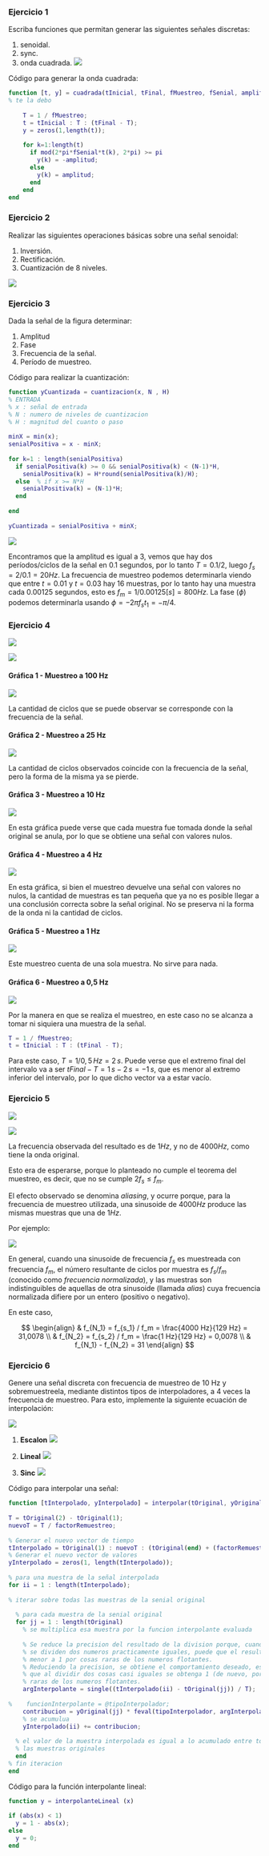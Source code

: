 ### Ejercicio 1

Escriba funciones que permitan generar las siguientes señales discretas:
1. senoidal.
2. sync.
3. onda cuadrada.
 ![](ccTO7IH.png)

Código para generar la onda cuadrada:

```matlab
function [t, y] = cuadrada(tInicial, tFinal, fMuestreo, fSenial, amplitud, angFase)
% te la debo
    
    T = 1 / fMuestreo;
    t = tInicial : T : (tFinal - T);
    y = zeros(1,length(t));
    
    for k=1:length(t)
      if mod(2*pi*fSenial*t(k), 2*pi) >= pi 
        y(k) = -amplitud;
      else  
        y(k) = amplitud;
      end
    end
end
```

### Ejercicio 2
Realizar las siguientes operaciones básicas sobre una señal senoidal:
1. Inversión.
2. Rectificación.
3. Cuantización de 8 niveles.

![](7mm4S9w.png)

### Ejercicio 3
Dada la señal de la figura determinar:
1. Amplitud
2. Fase
3. Frecuencia de la señal.
4. Período de muestreo.

Código para realizar la cuantización:

```matlab
function yCuantizada = cuantizacion(x, N , H)
% ENTRADA
% x : señal de entrada
% N : numero de niveles de cuantizacion
% H : magnitud del cuanto o paso
    
minX = min(x);
senialPositiva = x - minX;
    
for k=1 : length(senialPositiva)
  if senialPositiva(k) >= 0 && senialPositiva(k) < (N-1)*H,
    senialPositiva(k) = H*round(senialPositiva(k)/H);
  else  % if x >= N*H 
    senialPositiva(k) = (N-1)*H;
  end
    
end
    
yCuantizada = senialPositiva + minX;
```

![](iF4qMqe.png)


Encontramos que la amplitud es igual a 3, vemos que hay dos períodos/ciclos de la señal en 0.1 segundos, por lo tanto $T = 0.1/2$, luego $f_s=2/0.1=20Hz$.
La frecuencia de muestreo podemos determinarla viendo que entre $t=0.01$ y   $t= 0.03$ hay 16 muestras, por lo tanto hay una muestra cada 0.00125 segundos, esto es $f_m=1/0.00125[s]=800Hz$.
La fase ($\phi$) podemos determinarla usando $\phi=-2\pi f_s t_1 = -\pi/4$. 


### Ejercicio 4

![](K033j0s.png)

![](6cvKWc5.png)

#### Gráfica 1 - Muestreo a 100 Hz

![](r454c6m.png)

La cantidad de ciclos que se puede observar se corresponde con la frecuencia de la señal.

#### Gráfica 2 - Muestreo a 25 Hz

![](IZauItY.png)

La cantidad de ciclos observados coincide con la frecuencia de la señal, pero la forma de la misma ya se pierde.

#### Gráfica 3 - Muestreo a 10 Hz

![](Soi2RMN.png)

En esta gráfica puede verse que cada muestra fue tomada donde la señal original se anula, por lo que se obtiene una señal con valores nulos.

#### Gráfica 4 - Muestreo a 4 Hz

![](QcDVHDb.png)

En esta gráfica, si bien el muestreo devuelve una señal con valores no nulos, la cantidad de muestras es tan pequeña que ya no es posible llegar a una conclusión correcta sobre la señal original. No se preserva ni la forma de la onda ni la cantidad de ciclos.

#### Gráfica 5 - Muestreo a 1 Hz

![](SRSakP8.png)

Este muestreo cuenta de una sola muestra. No sirve para nada.

#### Gráfica 6 - Muestreo a 0,5 Hz

![](BeOOkZK.png)

Por la manera en que se realiza el muestreo, en este caso no se alcanza a tomar ni siquiera una muestra de la señal.

```matlab
T = 1 / fMuestreo;
t = tInicial : T : (tFinal - T);
```

Para este caso, $T = 1/0,5 \, Hz = 2 \, s$. Puede verse que el extremo final del intervalo va a ser $tFinal - T = 1 \, s - 2 \, s = -1 \, s$, que es menor al extremo inferior del intervalo, por lo que dicho vector va a estar vacío.

### Ejercicio 5

![](fUPWiUQ.png)


![](X8GS7V4.png)

La frecuencia observada del resultado es de $1 Hz$, y no de $4000 Hz$, como tiene la onda original.

Esto era de esperarse, porque lo planteado no cumple el teorema del muestreo, es decir, que no se cumple $2f_s \le f_m$.

El efecto observado se denomina *aliasing*, y ocurre porque, para la frecuencia de muestreo utilizada, una sinusoide de $4000 Hz$ produce las mismas muestras que una de $1 Hz$.

Por ejemplo:

![](AliasingSines.svg)

En general, cuando una sinusoide de frecuencia $f_s$ es muestreada con frecuencia $f_m$, el número resultante de ciclos por muestra es $f_s / f_m$ (conocido como *frecuencia normalizada*), y las muestras son indistinguibles de aquellas de otra sinusoide (llamada *alias*) cuya frecuencia normalizada difiere por un entero (positivo o negativo).

En este caso,

$$
\begin{align}
& f_{N_1} = f_{s_1} / f_m = \frac{4000 Hz}{129 Hz} = 31,0078 \\
& f_{N_2} = f_{s_2} / f_m = \frac{1 Hz}{129 Hz} = 0,0078 \\
& f_{N_1} - f_{N_2} = 31
\end{align}
$$

### Ejercicio 6
Genere una señal discreta con frecuencia de muestreo de 10 Hz y sobremuestreela, mediante distintos tipos de interpoladores, a 4 veces la frecuencia de muestreo. Para esto, implemente la siguiente ecuación de interpolación:

![](I1Odpox.png)

1. **Escalon**
![](Ejer6escalon.png)

2. **Lineal**
![](Ejer6lineal.png)

3. **Sinc**
![](Ejer6sinc.png)

Código para interpolar una señal:

```matlab
function [tInterpolado, yInterpolado] = interpolar(tOriginal, yOriginal, tipoInterpolador, factorRemuestreo)
    
T = tOriginal(2) - tOriginal(1);
nuevoT = T / factorRemuestreo;
    
% Generar el nuevo vector de tiempo
tInterpolado = tOriginal(1) : nuevoT : (tOriginal(end) + (factorRemuestreo - 1) * nuevoT);
% Generar el nuevo vector de valores
yInterpolado = zeros(1, length(tInterpolado));
    
% para una muestra de la señal interpolada
for ii = 1 : length(tInterpolado);
    
% iterar sobre todas las muestras de la senial original
    
  % para cada muestra de la senial original
  for jj = 1 : length(tOriginal)
    % se multiplica esa muestra por la funcion interpolante evaluada
    
    % Se reduce la precision del resultado de la division porque, cuando
    % se dividen dos numeros practicamente iguales, puede que el resultado de
    % menor a 1 por cosas raras de los numeros flotantes.
    % Reduciendo la precision, se obtiene el comportamiento deseado, es decir,
    % que al dividir dos cosas casi iguales se obtenga 1 (de nuevo, por cosas
    % raras de los numeros flotantes.
    argInterpolante = single((tInterpolado(ii) - tOriginal(jj)) / T);
    
%    funcionInterpolante = @tipoInterpolador;
    contribucion = yOriginal(jj) * feval(tipoInterpolador, argInterpolante);
    % se acumulua
    yInterpolado(ii) += contribucion;
    
  % el valor de la muestra interpolada es igual a lo acumulado entre todas
  % las muestras originales
  end
% fin iteracion
end
```

Código para la función interpolante lineal:

```matlab
function y = interpolanteLineal (x)
    
if (abs(x) < 1)
  y = 1 - abs(x);
else
  y = 0;
end
```
